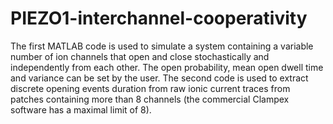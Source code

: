 # PIEZO1-interchannel-cooperativity
The first MATLAB code is used to simulate a system containing a variable number of ion channels that open and close stochastically and independently from each other. The open probability, mean open dwell time and variance can be set by the user.
The second code is used to extract discrete opening events duration from raw ionic current traces from patches containing more than 8 channels (the commercial Clampex software has a maximal limit of 8).
